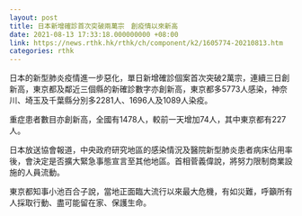 ```yaml
---
layout: post
title: 日本新增確診首次突破兩萬宗　創疫情以來新高
date: 2021-08-13 17:33:18.000000000 +08:00
link: https://news.rthk.hk/rthk/ch/component/k2/1605774-20210813.htm
categories: rthk
---
```


日本的新型肺炎疫情進一步惡化，單日新增確診個案首次突破2萬宗，連續三日創新高，東京都及鄰近三個縣的新確診數字亦創新高，東京都多5773人感染，神奈川、埼玉及千葉縣分別多2281人、1696人及1089人染疫。

重症患者數目亦創新高，全國有1478人，較前一天增加74人，其中東京都有227人。

日本放送協會報道，中央政府研究地區的感染情況及醫院新型肺炎患者病床佔用率後，會決定是否擴大緊急事態宣言至其他地區。首相菅義偉說，將努力限制商業設施的人員流動。

東京都知事小池百合子說，當地正面臨大流行以來最大危機，有如災難，呼籲所有人採取行動、盡可能留在家、保護生命。
